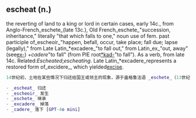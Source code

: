 ## escheat (n.)

the reverting of land to a king or lord in certain cases, early 14c., from Anglo-French_eschete_(late 13c.), Old French_eschete_"succession, inheritance," literally "that which falls to one," noun use of fem. past participle of_escheoir_"happen, befall, occur, take place; fall due; lapse (legally)," from Late Latin_*excadere_"to fall out," from Latin_ex_"out, away" (see[ex-](https://www.etymonline.com/word/ex- "Etymology, meaning and definition of ex-")) +_cadere_"to fall" (from PIE root[*kad-](https://www.etymonline.com/word/*kad- "Etymology, meaning and definition of *kad-")"to fall"). As a verb, from late 14c. Related:_Escheated_;_escheating_. Late Latin_*excadere_represents a restored form of_excidere_, which yielded[excise](https://www.etymonline.com/word/excise "Etymology, meaning and definition of excise").

```m
14世纪初，土地在某些情况下归还给国王或领主的现象，源于盎格鲁法语 _eschete_（13世纪晚期），古法语 _eschete_ “继承、继承权”，字面意思是“归于某人的事物”，是动词 _escheoir_ 的女性过去分词的名词用法，意为“发生、降临、出现在；到期；法律上失效”，源自晚期拉丁语 *excadere* “掉落”，由拉丁语 _ex_ “出，离”（详见 [ex-](https://www.etymonline.com/word/ex- "Etymology, meaning and definition of ex-")）+ _cadere_ “落下”（源自古印欧语根[*kad-](https://www.etymonline.com/word/*kad- "Etymology, meaning and definition of *kad-") “掉落”）。作为动词的用法源于14世纪晚期。相关词：_Escheated_；_escheating_。晚期拉丁语 *excadere* 代表了恢复的 _excidere_ 形式，后者产生了 [excise](https://www.etymonline.com/word/excise "Etymology, meaning and definition of excise")。

- _escheat_ 归还
- _escheoir_ 发生
- _eschete_ 继承
- _excadere_ 掉落
- _cadere_ 落下 [GPT-4o mini]
```
